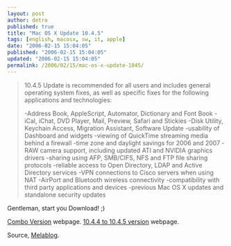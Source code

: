 ```yaml
---
layout: post
author: detro
published: true
title: "Mac OS X Update 10.4.5"
tags: [english, macosx, sw, it, apple]
date: "2006-02-15 15:04:05"
published: "2006-02-15 15:04:05"
updated: "2006-02-15 15:04:05"
permalink: /2006/02/15/mac-os-x-update-1045/
---
```


<blockquote>10.4.5 Update is recommended for all users and includes general operating system fixes, as well as specific fixes for the following applications and technologies:

-Address Book, AppleScript, Automator, Dictionary and Font Book
-iCal, iChat, DVD Player, Mail, Preview, Safari and Stickies
-Disk Utility, Keychain Access, Migration Assistant, Software Update
-usability of Dashboard and widgets
-viewing of QuickTime streaming media behind a firewall
-time zone and daylight savings for 2006 and 2007
-RAW camera support, including updated ATI and NVIDIA graphics drivers
-sharing using AFP, SMB/CIFS, NFS and FTP file sharing protocols
-reliable access to Open Directory, LDAP and Active Directory services
-VPN connections to Cisco servers when using NAT
-AirPort and Bluetooth wireless connectivity
-compatibility with third party applications and devices
-previous Mac OS X updates and standalone security updates</blockquote>

Gentleman, start you Download! ;)

<a href="http://www.apple.com/support/downloads/macosxupdate1045combo.html">Combo Version</a> webpage.
<a href="http://www.apple.com/support/downloads/macosxupdate1045.html">10.4.4 to 10.4.5 version</a> webpage.

Source, <a href="http://www.melablog.it/post/1509/aggiornamento-software-mac-os-x-1045-client-server-ppc-e-intel">Melablog</a>.

